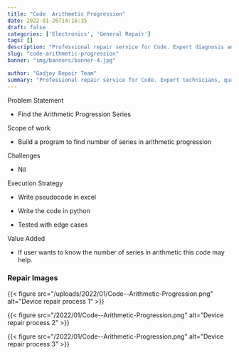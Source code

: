 ```yaml
---
title: "Code  Arithmetic Progression"
date: 2022-01-26T14:16:35
draft: false
categories: ['Electronics', 'General Repair']
tags: []
description: "Professional repair service for Code. Expert diagnosis and quality repairs in Bangalore."
slug: "code-arithmetic-progression"
banner: "img/banners/banner-4.jpg"

author: "Gadjoy Repair Team"
summary: "Professional repair service for Code. Expert technicians, quality parts, warranty included."
---
```


Problem Statement 

- Find the Arithmetic Progression Series

Scope of work 

- Build a program to find number of series in arithmetic progression

Challenges 

- Nil

Execution Strategy 

- Write pseudocode in excel 

- Write the code in python 

- Tested with edge cases

Value Added 

- If user wants to know the number of series in arithmetic this code may help.

### Repair Images

{{< figure src="/uploads/2022/01/Code--Arithmetic-Progression.png" alt="Device repair process 1" >}}

{{< figure src="/2022/01/Code--Arithmetic-Progression.png" alt="Device repair process 2" >}}

{{< figure src="/2022/01/Code--Arithmetic-Progression.png" alt="Device repair process 3" >}}

